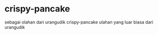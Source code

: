 # crispy-pancake
sebagai olahan dari urangudik
crispy-pancake ulahan yang luar biasa dari urangudik
